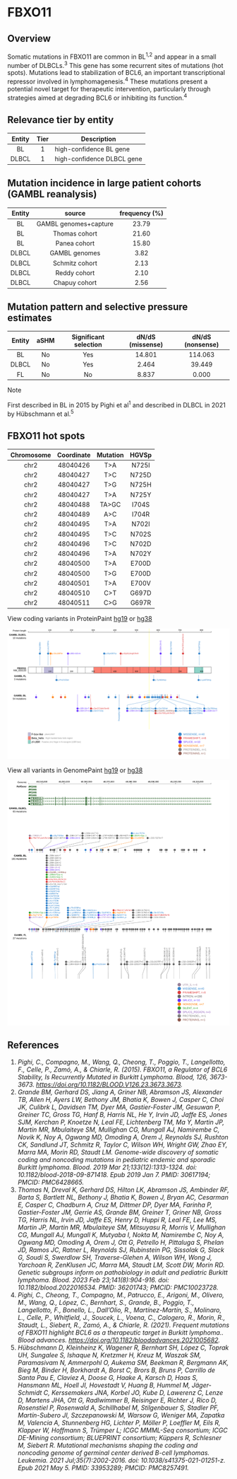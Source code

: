 # FBXO11
## Overview
Somatic mutations in FBXO11 are common in BL<sup>1,2</sup> and appear in a small number of DLBCLs.<sup>3</sup> This gene has some recurrent sites of mutations (hot spots). Mutations lead to stabilization of BCL6, an important transcriptional repressor involved in lymphomagenesis.<sup>4</sup> These mutations present a potential novel target for therapeutic intervention, particularly through strategies aimed at degrading BCL6 or inhibiting its function.<sup>4</sup>

## Relevance tier by entity

|Entity|Tier|Description               |
|:------:|:----:|--------------------------|
|BL    |1   |high-confidence BL gene   |
|DLBCL |1   |high-confidence DLBCL gene|

## Mutation incidence in large patient cohorts (GAMBL reanalysis)

|Entity|source               |frequency (%)|
|:------:|:---------------------:|:-------------:|
|BL    |GAMBL genomes+capture|23.79        |
|BL    |Thomas cohort        |21.60        |
|BL    |Panea cohort         |15.80        |
|DLBCL |GAMBL genomes        | 3.82        |
|DLBCL |Schmitz cohort       | 2.13        |
|DLBCL |Reddy cohort         | 2.10        |
|DLBCL |Chapuy cohort        | 2.56        |

## Mutation pattern and selective pressure estimates

|Entity|aSHM|Significant selection|dN/dS (missense)|dN/dS (nonsense)|
|:------:|:----:|:---------------------:|:----------------:|:----------------:|
|BL    |No  |Yes                  |14.801          |114.063         |
|DLBCL |No  |Yes                  | 2.464          | 39.449         |
|FL    |No  |No                   | 8.837          |  0.000         |


> [!NOTE]
> First described in BL in 2015 by Pighi et al<sup>1</sup> and described in DLBCL in 2021 by Hübschmann et al.<sup>5</sup>

## FBXO11 hot spots
|Chromosome|Coordinate|Mutation|HGVSp|
|:-:|:-:|:-:|:-:|
|chr2|48040426|T>A|N725I| 
|chr2|48040427|T>C|N725D| 
|chr2|48040427|T>G|N725H| 
|chr2|48040427|T>A|N725Y| 
|chr2|48040488|TA>GC|I704S| 
|chr2|48040489|A>C|I704R| 
|chr2|48040495|T>A|N702I| 
|chr2|48040495|T>C|N702S| 
|chr2|48040496|T>C|N702D| 
|chr2|48040496|T>A|N702Y| 
|chr2|48040500|T>A|E700D| 
|chr2|48040500|T>G|E700D| 
|chr2|48040501|T>A|E700V| 
|chr2|48040510|C>T|G697D| 
|chr2|48040511|C>G|G697R| 


View coding variants in ProteinPaint [hg19](https://morinlab.github.io/LLMPP/GAMBL/FBXO11_protein.html)  or [hg38](https://morinlab.github.io/LLMPP/GAMBL/FBXO11_protein_hg38.html)

![image](images/proteinpaint/FBXO11_NM_025133.svg)

View all variants in GenomePaint [hg19](https://morinlab.github.io/LLMPP/GAMBL/FBXO11.html)  or [hg38](https://morinlab.github.io/LLMPP/GAMBL/FBXO11_hg38.html)

![image](images/proteinpaint/FBXO11.svg)

## References
1. *Pighi, C., Compagno, M., Wang, Q., Cheong, T., Poggio, T., Langellotto, F., Celle, P., Zamó, A., & Chiarle, R. (2015). FBXO11, a Regulator of BCL6 Stability, Is Recurrently Mutated in Burkitt Lymphoma. Blood, 126, 3673-3673. https://doi.org/10.1182/BLOOD.V126.23.3673.3673.*
2. *Grande BM, Gerhard DS, Jiang A, Griner NB, Abramson JS, Alexander TB, Allen H, Ayers LW, Bethony JM, Bhatia K, Bowen J, Casper C, Choi JK, Culibrk L, Davidsen TM, Dyer MA, Gastier-Foster JM, Gesuwan P, Greiner TC, Gross TG, Hanf B, Harris NL, He Y, Irvin JD, Jaffe ES, Jones SJM, Kerchan P, Knoetze N, Leal FE, Lichtenberg TM, Ma Y, Martin JP, Martin MR, Mbulaiteye SM, Mullighan CG, Mungall AJ, Namirembe C, Novik K, Noy A, Ogwang MD, Omoding A, Orem J, Reynolds SJ, Rushton CK, Sandlund JT, Schmitz R, Taylor C, Wilson WH, Wright GW, Zhao EY, Marra MA, Morin RD, Staudt LM. Genome-wide discovery of somatic coding and noncoding mutations in pediatric endemic and sporadic Burkitt lymphoma. Blood. 2019 Mar 21;133(12):1313-1324. doi: 10.1182/blood-2018-09-871418. Epub 2019 Jan 7. PMID: 30617194; PMCID: PMC6428665.*
3. *Thomas N, Dreval K, Gerhard DS, Hilton LK, Abramson JS, Ambinder RF, Barta S, Bartlett NL, Bethony J, Bhatia K, Bowen J, Bryan AC, Cesarman E, Casper C, Chadburn A, Cruz M, Dittmer DP, Dyer MA, Farinha P, Gastier-Foster JM, Gerrie AS, Grande BM, Greiner T, Griner NB, Gross TG, Harris NL, Irvin JD, Jaffe ES, Henry D, Huppi R, Leal FE, Lee MS, Martin JP, Martin MR, Mbulaiteye SM, Mitsuyasu R, Morris V, Mullighan CG, Mungall AJ, Mungall K, Mutyaba I, Nokta M, Namirembe C, Noy A, Ogwang MD, Omoding A, Orem J, Ott G, Petrello H, Pittaluga S, Phelan JD, Ramos JC, Ratner L, Reynolds SJ, Rubinstein PG, Sissolak G, Slack G, Soudi S, Swerdlow SH, Traverse-Glehen A, Wilson WH, Wong J, Yarchoan R, ZenKlusen JC, Marra MA, Staudt LM, Scott DW, Morin RD. Genetic subgroups inform on pathobiology in adult and pediatric Burkitt lymphoma. Blood. 2023 Feb 23;141(8):904-916. doi: 10.1182/blood.2022016534. PMID: 36201743; PMCID: PMC10023728.*
4. *Pighi, C., Cheong, T., Compagno, M., Patrucco, E., Arigoni, M., Olivero, M., Wang, Q., López, C., Bernhart, S., Grande, B., Poggio, T., Langellotto, F., Bonello, L., Dall’Olio, R., Martínez-Martín, S., Molinaro, L., Celle, P., Whitfield, J., Soucek, L., Voena, C., Calogero, R., Morin, R., Staudt, L., Siebert, R., Zamó, A., & Chiarle, R. (2021). Frequent mutations of FBXO11 highlight BCL6 as a therapeutic target in Burkitt lymphoma.. Blood advances. https://doi.org/10.1182/bloodadvances.2021005682.*
5. *Hübschmann D, Kleinheinz K, Wagener R, Bernhart SH, López C, Toprak UH, Sungalee S, Ishaque N, Kretzmer H, Kreuz M, Waszak SM, Paramasivam N, Ammerpohl O, Aukema SM, Beekman R, Bergmann AK, Bieg M, Binder H, Borkhardt A, Borst C, Brors B, Bruns P, Carrillo de Santa Pau E, Claviez A, Doose G, Haake A, Karsch D, Haas S, Hansmann ML, Hoell JI, Hovestadt V, Huang B, Hummel M, Jäger-Schmidt C, Kerssemakers JNA, Korbel JO, Kube D, Lawerenz C, Lenze D, Martens JHA, Ott G, Radlwimmer B, Reisinger E, Richter J, Rico D, Rosenstiel P, Rosenwald A, Schillhabel M, Stilgenbauer S, Stadler PF, Martín-Subero JI, Szczepanowski M, Warsow G, Weniger MA, Zapatka M, Valencia A, Stunnenberg HG, Lichter P, Möller P, Loeffler M, Eils R, Klapper W, Hoffmann S, Trümper L; ICGC MMML-Seq consortium; ICGC DE-Mining consortium; BLUEPRINT consortium; Küppers R, Schlesner M, Siebert R. Mutational mechanisms shaping the coding and noncoding genome of germinal center derived B-cell lymphomas. Leukemia. 2021 Jul;35(7):2002-2016. doi: 10.1038/s41375-021-01251-z. Epub 2021 May 5. PMID: 33953289; PMCID: PMC8257491.*
